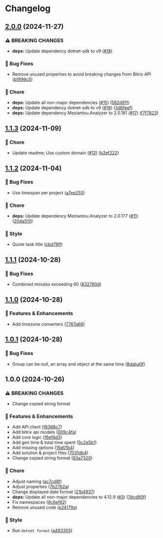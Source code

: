 # Changelog

## [2.0.0](https://github.com/Kiruyuto/BitrixDailyReportGen/compare/BitrixRaportGen-1.1.3...BitrixRaportGen-2.0.0) (2024-11-27)


### ⚠ BREAKING CHANGES

* **deps:** Update dependency dotnet-sdk to v9 ([#18](https://github.com/Kiruyuto/BitrixDailyReportGen/issues/18))

### 🐛 Bug Fixes

* Remove unused properties to avoid breaking changes from Bitrix API ([b1999c5](https://github.com/Kiruyuto/BitrixDailyReportGen/commit/b1999c5a56465cc8762154b261df72d990ac348e))


### 🏡 Chore

* **deps:** Update all non-major dependencies ([#15](https://github.com/Kiruyuto/BitrixDailyReportGen/issues/15)) ([582d91f](https://github.com/Kiruyuto/BitrixDailyReportGen/commit/582d91faa158725fed61eb4773c05c98b243fbea))
* **deps:** Update dependency dotnet-sdk to v9 ([#18](https://github.com/Kiruyuto/BitrixDailyReportGen/issues/18)) ([3d6feef](https://github.com/Kiruyuto/BitrixDailyReportGen/commit/3d6feef1a78c3d0c3172fa90aa3ee03d51739efa))
* **deps:** Update dependency Meziantou.Analyzer to 2.0.181 ([#17](https://github.com/Kiruyuto/BitrixDailyReportGen/issues/17)) ([f7f7823](https://github.com/Kiruyuto/BitrixDailyReportGen/commit/f7f7823082afa39d9aed1c8c8ab17b73597f2042))

## [1.1.3](https://github.com/Kiruyuto/BitrixDailyReportGen/compare/BitrixRaportGen-1.1.2...BitrixRaportGen-1.1.3) (2024-11-09)


### 🏡 Chore

* Update readme; Use custom domain ([#12](https://github.com/Kiruyuto/BitrixDailyReportGen/issues/12)) ([b2ef222](https://github.com/Kiruyuto/BitrixDailyReportGen/commit/b2ef22211a21d05dc7e3eb9f204da8c12f9cc20e))

## [1.1.2](https://github.com/Kiruyuto/BitrixDailyReportGen/compare/BitrixRaportGen-1.1.1...BitrixRaportGen-1.1.2) (2024-11-04)


### 🐛 Bug Fixes

* Use timespan per project ([a7ee255](https://github.com/Kiruyuto/BitrixDailyReportGen/commit/a7ee2557e89cef1a5463e034f4d54551626e56ca))


### 🏡 Chore

* **deps:** Update dependency Meziantou.Analyzer to 2.0.177 ([#11](https://github.com/Kiruyuto/BitrixDailyReportGen/issues/11)) ([204a510](https://github.com/Kiruyuto/BitrixDailyReportGen/commit/204a510f390dbc18e56d0ad2b30c23f446db1501))


### 🎨 Style

* Quote task title ([cbd79ff](https://github.com/Kiruyuto/BitrixDailyReportGen/commit/cbd79ff32a0c805561f15c8e9605f4f25bb81459))

## [1.1.1](https://github.com/Kiruyuto/BitrixDailyReportGen/compare/BitrixRaportGen-1.1.0...BitrixRaportGen-1.1.1) (2024-10-28)


### 🐛 Bug Fixes

* Combined minutes exceeding 60 ([832780d](https://github.com/Kiruyuto/BitrixDailyReportGen/commit/832780d78c5f9ebdfbcf3eca24be5ea413070847))

## [1.1.0](https://github.com/Kiruyuto/BitrixDailyReportGen/compare/BitrixRaportGen-1.0.1...BitrixRaportGen-1.1.0) (2024-10-28)


### 🚀 Features & Enhancements

* Add timezone converters ([7767a66](https://github.com/Kiruyuto/BitrixDailyReportGen/commit/7767a6670d5685c2b3866cb2306d62ef6bfba479))

## [1.0.1](https://github.com/Kiruyuto/BitrixDailyReportGen/compare/BitrixRaportGen-1.0.0...BitrixRaportGen-1.0.1) (2024-10-28)


### 🐛 Bug Fixes

* Group can be null, an array and object at the same time ([8daba0f](https://github.com/Kiruyuto/BitrixDailyReportGen/commit/8daba0fc13f4a724c7cc7afdbfd60b160235ad80))

## 1.0.0 (2024-10-26)


### ⚠ BREAKING CHANGES

* Change copied string format

### 🚀 Features & Enhancements

* Add API client ([f8368c7](https://github.com/Kiruyuto/BitrixDailyReportGen/commit/f8368c759cf02bf3b2fa6a54dbedd2fbfa1f62c4))
* Add bitrix api models ([009c4fa](https://github.com/Kiruyuto/BitrixDailyReportGen/commit/009c4fae9cd42eede74944e76d20983d3d074d01))
* Add core logic ([f6ef4d3](https://github.com/Kiruyuto/BitrixDailyReportGen/commit/f6ef4d3cc85024f78019bd8ece3975b22c473b24))
* Add gen time & total time spent ([5c2e5b1](https://github.com/Kiruyuto/BitrixDailyReportGen/commit/5c2e5b17b0a9768b178ba480265752fc6e7d2e4b))
* Add missing options ([15d01b4](https://github.com/Kiruyuto/BitrixDailyReportGen/commit/15d01b43966a833778d0f8e94b63933d980183e4))
* Add solution & project files ([7031db4](https://github.com/Kiruyuto/BitrixDailyReportGen/commit/7031db4386cd100fa074d9bec68954701a13df3a))
* Change copied string format ([83a7320](https://github.com/Kiruyuto/BitrixDailyReportGen/commit/83a7320398ccfdfe47f22cbd266f5513935f647b))


### 🏡 Chore

* Adjust naming ([ac7cd8f](https://github.com/Kiruyuto/BitrixDailyReportGen/commit/ac7cd8f5888c279289fcec3538b4e37f2b3dfd16))
* Adjust properties ([7b2762a](https://github.com/Kiruyuto/BitrixDailyReportGen/commit/7b2762a1eb080e006725f9323684d7d51a1d57a4))
* Change displayed date format ([21b4937](https://github.com/Kiruyuto/BitrixDailyReportGen/commit/21b49379288f7cb7962b43bb73934d32acb6652f))
* **deps:** Update all non-major dependencies to 4.12.9 ([#3](https://github.com/Kiruyuto/BitrixDailyReportGen/issues/3)) ([7dcd90f](https://github.com/Kiruyuto/BitrixDailyReportGen/commit/7dcd90f33ea17c8ab24b31b2f695972315c98b9d))
* Fix namespaces ([9c6ef82](https://github.com/Kiruyuto/BitrixDailyReportGen/commit/9c6ef82df5e4c3870dc59725e6a55ff78a00a45e))
* Remove unused code ([e24179a](https://github.com/Kiruyuto/BitrixDailyReportGen/commit/e24179a9e2c0518d89385a7858fd52ac136ece74))


### 🎨 Style

* Run `dotnet format` ([a493305](https://github.com/Kiruyuto/BitrixDailyReportGen/commit/a4933050942cdd9f8c7e4c828c7bccc37fa362b7))
